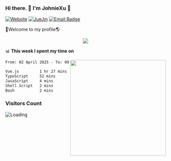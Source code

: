 ### Hi there. 👋 I'm JohnieXu :lemon:

[![Website](https://img.shields.io/badge/-Website-c14438?style=flat-square&logo=w&logoColor=white)](https://johniexu.github.io/)
[![JueJin](https://img.shields.io/badge/-JueJin-c14438?style=flat-square&logo=j&logoColor=white)](https://juejin.cn/user/2277843822444958)
[![Email Badge](https://img.shields.io/badge/-Email-c14438?style=flat-square&logo=Email&logoColor=white&link=mailto:281910378@qq.com)](mailto:281910378@qq.com)

🚀Welcome to my profile🌎

<center>
<img align='center' src="https://images.unsplash.com/photo-1690689636978-90d0f3592791?ixlib=rb-4.0.3&ixid=M3wxMjA3fDB8MHxwaG90by1wYWdlfHx8fGVufDB8fHx8fA%3D%3D&auto=format&fit=crop&w=2070&q=80">
</center>

📊 **This week I spent my time on**

<img align='right' width="300" src="https://github-readme-stats.vercel.app/api?username=JohnieXu&show_icons=true&title_color=fff&icon_color=79ff97&text_color=9f9f9f&bg_color=151515&count_private=true">

<!--START_SECTION:waka-->

```txt
From: 02 April 2025 - To: 09 April 2025

Vue.js         1 hr 27 mins    ██████████████▓░░░░░░░░░░   58.14 %
TypeScript     52 mins         ████████▓░░░░░░░░░░░░░░░░   34.66 %
JavaScript     4 mins          ▓░░░░░░░░░░░░░░░░░░░░░░░░   03.07 %
Shell Script   2 mins          ▒░░░░░░░░░░░░░░░░░░░░░░░░   01.84 %
Bash           2 mins          ▒░░░░░░░░░░░░░░░░░░░░░░░░   01.55 %
```

<!--END_SECTION:waka-->

### Visitors Count
<img align="left" src = "https://profile-counter.glitch.me/JohnieXu/count.svg" alt ="Loading">
